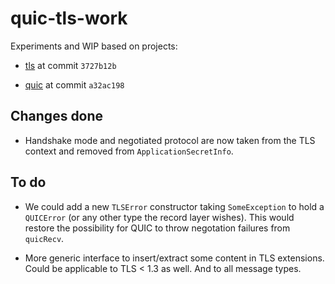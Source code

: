 # quic-tls-work

Experiments and WIP based on projects:

- [tls](https://github.com/vincenthz/hs-tls) at commit `3727b12b`

- [quic](https://github.com/kazu-yamamoto/quic) at commit `a32ac198`

## Changes done

- Handshake mode and negotiated protocol are now taken from the TLS context and
  removed from `ApplicationSecretInfo`.

## To do

- We could add a new `TLSError` constructor taking `SomeException` to hold a
  `QUICError` (or any other type the record layer wishes).  This would restore
  the possibility for QUIC to throw negotation failures from `quicRecv`.

- More generic interface to insert/extract some content in TLS extensions.
  Could be applicable to TLS < 1.3 as well.  And to all message types.
